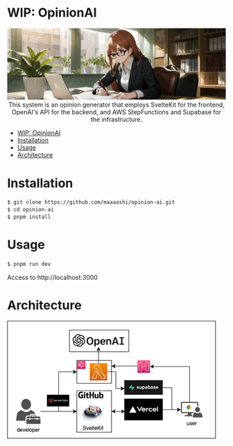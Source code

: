 # WIP: OpinionAI

<div><img src="./doc/main.png" /></div>

<div align="center">This system is an opinion generator that employs SvelteKit for the frontend, OpenAI's API for the backend, and AWS StepFunctions and Supabase for the infrastructure.</div>

- [WIP: OpinionAI](#wip-opinionai)
- [Installation](#installation)
- [Usage](#usage)
- [Architecture](#architecture)

# Installation

```bash
$ git clone https://github.com/maaaashi/opinion-ai.git
$ cd opinion-ai
$ pnpm install
```

# Usage

```bash
$ pnpm run dev
```

Access to http://localhost:3000

# Architecture

<div><img src="./doc/structure.drawio.png" /></div>
